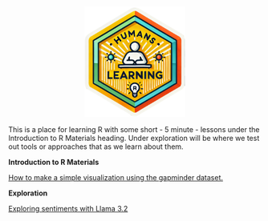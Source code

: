 <div align="center">
<img src="https://github.com/EnCompass-Worldwide/Humans-Learning/blob/main/prep/humanslearning.png" width = "200px"> 
</div>

This is a place for learning R with some short - 5 minute - lessons under the Introduction to R Materials heading. Under exploration will be where we test out tools or approaches that as we learn about them.  

**Introduction to R Materials**

[How to make a simple visualization using the gapminder dataset.](https://encompass-worldwide.github.io/Humans-Learning/lesson1_gapminder.html)


**Exploration**

[Exploring sentiments with Llama 3.2](https://encompass-worldwide.github.io/Humans-Learning/sentiments_llama.html)

